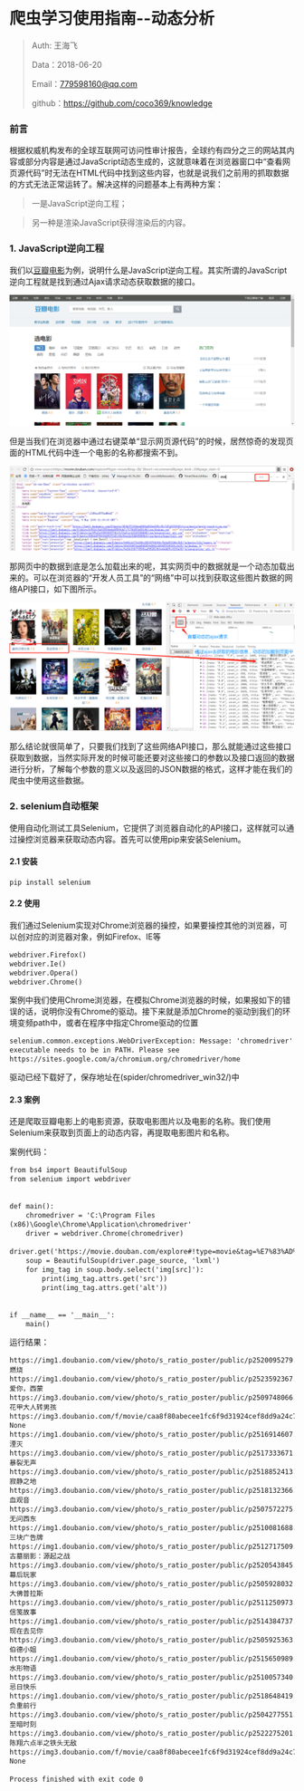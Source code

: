
# 爬虫学习使用指南--动态分析

>Auth: 王海飞
>
>Data：2018-06-20
>
>Email：779598160@qq.com
>
>github：https://github.com/coco369/knowledge 


### 前言

根据权威机构发布的全球互联网可访问性审计报告，全球约有四分之三的网站其内容或部分内容是通过JavaScript动态生成的，这就意味着在浏览器窗口中“查看网页源代码”时无法在HTML代码中找到这些内容，也就是说我们之前用的抓取数据的方式无法正常运转了。解决这样的问题基本上有两种方案：

>一是JavaScript逆向工程；

>另一种是渲染JavaScript获得渲染后的内容。
>


### 1. JavaScript逆向工程

我们以[豆瓣电影](https://movie.douban.com/explore#!type=movie&tag=%E7%83%AD%E9%97%A8&sort=recommend&page_limit=20&page_start=0)为例，说明什么是JavaScript逆向工程。其实所谓的JavaScript逆向工程就是找到通过Ajax请求动态获取数据的接口。

![图](images/spider_douban_javascript.png)

但是当我们在浏览器中通过右键菜单“显示网页源代码”的时候，居然惊奇的发现页面的HTML代码中连一个电影的名称都搜索不到。

![图](images/spider_douban_javascript_code.png)

那网页中的数据到底是怎么加载出来的呢，其实网页中的数据就是一个动态加载出来的。可以在浏览器的“开发人员工具”的“网络”中可以找到获取这些图片数据的网络API接口，如下图所示。

![图](images/spider_douban_javascript_xhr.png)

那么结论就很简单了，只要我们找到了这些网络API接口，那么就能通过这些接口获取到数据，当然实际开发的时候可能还要对这些接口的参数以及接口返回的数据进行分析，了解每个参数的意义以及返回的JSON数据的格式，这样才能在我们的爬虫中使用这些数据。


### 2. selenium自动框架

使用自动化测试工具Selenium，它提供了浏览器自动化的API接口，这样就可以通过操控浏览器来获取动态内容。首先可以使用pip来安装Selenium。
 
#### 2.1 安装

	pip install selenium

#### 2.2 使用

我们通过Selenium实现对Chrome浏览器的操控，如果要操控其他的浏览器，可以创对应的浏览器对象，例如Firefox、IE等

	webdriver.Firefox()
    webdriver.Ie()
    webdriver.Opera()
	webdriver.Chrome()

案例中我们使用Chrome浏览器，在模拟Chrome浏览器的时候，如果报如下的错误的话，说明你没有Chrome的驱动。接下来就是添加Chrome的驱动到我们的环境变频path中，或者在程序中指定Chrome驱动的位置

	selenium.common.exceptions.WebDriverException: Message: 'chromedriver' executable needs to be in PATH. Please see https://sites.google.com/a/chromium.org/chromedriver/home

驱动已经下载好了，保存地址在(spider/chromedriver_win32/)中


#### 2.3 案例

还是爬取豆瓣电影上的电影资源，获取电影图片以及电影的名称。我们使用Selenium来获取到页面上的动态内容，再提取电影图片和名称。

案例代码：

	from bs4 import BeautifulSoup
	from selenium import webdriver
	
	
	def main():
	    chromedriver = 'C:\Program Files (x86)\Google\Chrome\Application\chromedriver'
	    driver = webdriver.Chrome(chromedriver)
	    driver.get('https://movie.douban.com/explore#!type=movie&tag=%E7%83%AD%E9%97%A8&sort=recommend&page_limit=20&page_start=0')
	    soup = BeautifulSoup(driver.page_source, 'lxml')
	    for img_tag in soup.body.select('img[src]'):
	        print(img_tag.attrs.get('src'))
	        print(img_tag.attrs.get('alt'))
	
	
	if __name__ == '__main__':
	    main()

运行结果：

	https://img1.doubanio.com/view/photo/s_ratio_poster/public/p2520095279.jpg
	燃烧
	https://img1.doubanio.com/view/photo/s_ratio_poster/public/p2523592367.jpg
	爱你，西蒙
	https://img3.doubanio.com/view/photo/s_ratio_poster/public/p2509748066.jpg
	花甲大人转男孩
	https://img3.doubanio.com/f/movie/caa8f80abecee1fc6f9d31924cef8dd9a24c7227/pics/movie/ic_new.png
	None
	https://img1.doubanio.com/view/photo/s_ratio_poster/public/p2516914607.jpg
	湮灭
	https://img3.doubanio.com/view/photo/s_ratio_poster/public/p2517333671.jpg
	暴裂无声
	https://img3.doubanio.com/view/photo/s_ratio_poster/public/p2518852413.jpg
	寂静之地
	https://img3.doubanio.com/view/photo/s_ratio_poster/public/p2518132366.jpg
	血观音
	https://img3.doubanio.com/view/photo/s_ratio_poster/public/p2507572275.jpg
	无问西东
	https://img1.doubanio.com/view/photo/s_ratio_poster/public/p2510081688.jpg
	三块广告牌
	https://img1.doubanio.com/view/photo/s_ratio_poster/public/p2512717509.jpg
	古墓丽影：源起之战
	https://img3.doubanio.com/view/photo/s_ratio_poster/public/p2520543845.jpg
	幕后玩家
	https://img3.doubanio.com/view/photo/s_ratio_poster/public/p2505928032.jpg
	大佛普拉斯
	https://img3.doubanio.com/view/photo/s_ratio_poster/public/p2511250973.jpg
	信笺故事
	https://img1.doubanio.com/view/photo/s_ratio_poster/public/p2514384737.jpg
	现在去见你
	https://img3.doubanio.com/view/photo/s_ratio_poster/public/p2505925363.jpg
	伯德小姐
	https://img1.doubanio.com/view/photo/s_ratio_poster/public/p2515650989.jpg
	水形物语
	https://img3.doubanio.com/view/photo/s_ratio_poster/public/p2510057340.jpg
	忌日快乐
	https://img1.doubanio.com/view/photo/s_ratio_poster/public/p2518648419.jpg
	负重前行
	https://img3.doubanio.com/view/photo/s_ratio_poster/public/p2504277551.jpg
	至暗时刻
	https://img3.doubanio.com/view/photo/s_ratio_poster/public/p2522275201.jpg
	陈翔六点半之铁头无敌
	https://img3.doubanio.com/f/movie/caa8f80abecee1fc6f9d31924cef8dd9a24c7227/pics/movie/ic_new.png
	None
	
	Process finished with exit code 0
